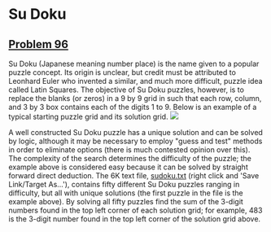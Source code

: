 # Su Doku
## [Problem 96](https://projecteuler.net/problem=96)
Su Doku (Japanese meaning number place) is the name given to a popular puzzle concept. Its origin is unclear, but credit must be attributed to Leonhard Euler who invented a similar, and much more difficult, puzzle idea called Latin Squares. The objective of Su Doku puzzles, however, is to replace the blanks (or zeros) in a 9 by 9 grid in such that each row, column, and 3 by 3 box contains each of the digits 1 to 9. Below is an example of a typical starting puzzle grid and its solution grid.
![](https://projecteuler.net/images/spacer.gif)





































A well constructed Su Doku puzzle has a unique solution and can be solved by logic, although it may be necessary to employ "guess and test" methods in order to eliminate options (there is much contested opinion over this). The complexity of the search determines the difficulty of the puzzle; the example above is considered easy because it can be solved by straight forward direct deduction.
The 6K text file, [sudoku.txt](project/resources/p096_sudoku.txt) (right click and 'Save Link/Target As...'), contains fifty different Su Doku puzzles ranging in difficulty, but all with unique solutions (the first puzzle in the file is the example above).
By solving all fifty puzzles find the sum of the 3-digit numbers found in the top left corner of each solution grid; for example, 483 is the 3-digit number found in the top left corner of the solution grid above.
